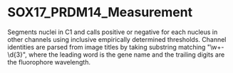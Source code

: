 # SOX17_PRDM14_Measurement
Segments nuclei in C1 and calls positive or negative for each nucleus in other channels using inclusive empirically determined thresholds.
Channel identities are parsed from image titles by taking substring matching "\w+-\d{3}", where the leading word is the gene name and the trailing digits are the fluorophore wavelength.
